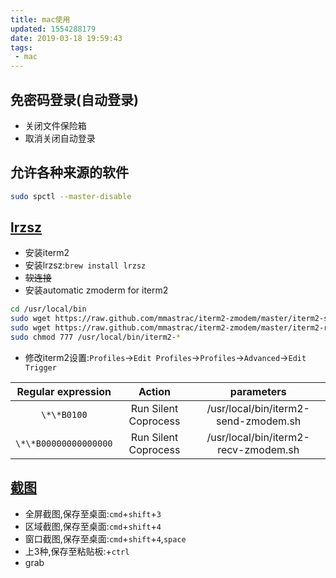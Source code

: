 ```yaml
---
title: mac使用
updated: 1554288179
date: 2019-03-18 19:59:43
tags:
 - mac
---
```


## 免密码登录(自动登录)

- 关闭文件保险箱
- 取消关闭自动登录

## 允许各种来源的软件

```bash
sudo spctl --master-disable
```

## [lrzsz](http://www.cnblogs.com/dingdada/p/4498766.html)

- 安装iterm2
- 安装lrzsz:`brew install lrzsz`
- ~~软连接~~
- 安装automatic zmoderm for iterm2

```bash
cd /usr/local/bin
sudo wget https://raw.github.com/mmastrac/iterm2-zmodem/master/iterm2-send-zmodem.sh
sudo wget https://raw.github.com/mmastrac/iterm2-zmodem/master/iterm2-recv-zmodem.sh
sudo chmod 777 /usr/local/bin/iterm2-*
```

- 修改iterm2设置:`Profiles`$\to$`Edit Profiles`$\to$`Profiles`$\to$`Advanced`$\to$`Edit Trigger`

| Regular expression | Action | parameters |
| :--: | :--: | :--: |
| `\*\*B0100` | Run Silent Coprocess | /usr/local/bin/iterm2-send-zmodem.sh | 
| `\*\*B00000000000000` | Run Silent Coprocess | /usr/local/bin/iterm2-recv-zmodem.sh | 

## [截图](https://zh.wikihow.com/%E5%9C%A8Mac-OS-X%E4%B8%8A%E6%88%AA%E5%8F%96%E5%B1%8F%E5%B9%95%E6%88%AA%E5%9B%BE)

- 全屏截图,保存至桌面:`cmd`+`shift`+`3`
- 区域截图,保存至桌面:`cmd`+`shift`+`4`
- 窗口截图,保存至桌面:`cmd`+`shift`+`4`,`space`
- 上3种,保存至粘贴板:+`ctrl`
- grab
